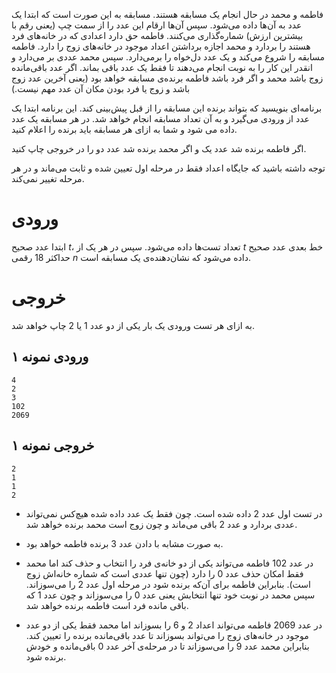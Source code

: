 فاطمه و محمد در حال انجام یک مسابقه هستند. مسابقه به این صورت است که ابتدا یک عدد به آن‌ها داده می‌شود. سپس آن‌ها ارقام این عدد را از سمت چپ (یعنی رقم با بیشترین ارزش) شماره‌گذاری می‌کنند. فاطمه حق دارد اعدادی که در خانه‌های فرد هستند را بردارد و محمد اجازه برداشتن اعداد موجود در خانه‌های زوج را دارد. فاطمه مسابقه را شروع می‌کند و یک عدد دل‌خواه را برمی‌دارد. سپس محمد عددی بر می‌دارد و انقدر این کار را به نوبت انجام می‌دهند تا فقط یک عدد باقی بماند. اگر عدد باقی‌مانده زوج باشد محمد و اگر فرد باشد فاطمه برنده‌ی مسابقه خواهد بود (یعنی آخرین عدد زوج باشد و زوج یا فرد بودن مکان آن عدد مهم نیست.)

برنامه‌ای بنویسید که بتواند برنده این مسابقه را از قبل پیش‌بینی کند. این برنامه ابتدا یک عدد از ورودی می‌گیرد و به آن تعداد مسابقه انجام خواهد شد. در هر مسابقه یک عدد داده می شود و شما به ازای هر مسابقه باید برنده را اعلام کنید.

اگر فاطمه برنده شد عدد یک و اگر محمد برنده شد عدد دو را در خروجی چاپ کنید.

توجه داشته باشید که جایگاه اعداد فقط در مرحله اول تعیین شده و ثابت می‌ماند و در هر مرحله تغییر نمی‌کند.

# ورودی

ابتدا عدد صحیح $t$، تعداد تست‌ها داده می‌شود. سپس در هر یک از $t$ خط بعدی عدد صحیح حداکثر 18 رقمی $n$ داده می‌شود که نشان‌دهنده‌ی یک مسابقه است.

# خروجی

به ازای هر تست ورودی یک بار یکی از دو عدد 1 یا 2 چاپ خواهد شد.

## ورودی نمونه ۱

```
4
2
3
102
2069
```

## خروجی نمونه ۱

```
2
1
1
2
```

+ در تست اول عدد 2 داده شده است. چون فقط یک عدد داده شده هیچ‌کس نمی‌تواند عددی بردارد و عدد 2 باقی می‌ماند و چون زوج است محمد برنده خواهد شد.
+ به صورت مشابه با دادن عدد 3 برنده فاطمه خواهد بود.

+ در عدد 102 فاطمه می‌تواند یکی از دو خانه‌ی فرد را انتخاب و حذف کند اما محمد فقط امکان حذف عدد 0 را دارد (چون تنها عددی است که شماره خانه‌اش زوج است). بنابراین فاطمه برای آن‌که برنده شود در مرحله اول عدد 2 را می‌سوزاند. سپس محمد در نوبت خود تنها انتخابش یعنی عدد 0 را می‌سوزاند و چون عدد 1 که باقی مانده فرد است فاطمه برنده خواهد شد.

+ در عدد 2069 فاطمه می‌تواند اعداد 2 و 6 را بسوزاند اما محمد فقط یکی از دو عدد موجود در خانه‌های زوج را می‌تواند بسوزاند تا عدد باقی‌مانده برنده را تعیین کند. بنابراین محمد عدد 9 را می‌سوزاند تا در مرحله‌ی آخر عدد 0 باقی‌مانده و خودش برنده شود.